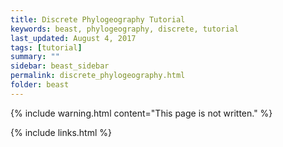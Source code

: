 ```yaml
---
title: Discrete Phylogeography Tutorial
keywords: beast, phylogeography, discrete, tutorial
last_updated: August 4, 2017
tags: [tutorial]
summary: ""
sidebar: beast_sidebar
permalink: discrete_phylogeography.html
folder: beast
---
```


{% include warning.html content="This page is not written." %}

{% include links.html %}
